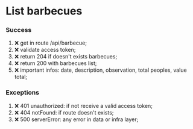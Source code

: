 # List barbecues

### Success

1. ❌ get in route /api/barbecue;
2. ❌ validate access token;
3. ❌ return 204 if doesn't exists barbecues;
4. ❌ return 200 with barbecues list;
5. ❌ important infos: date, description, observation, total peoples, value total;

### Exceptions

1. ❌ 401 unauthorized: if not receive a valid access token;
2. ❌ 404 notFound: if route doesn't exists;
3. ❌ 500 serverError: any error in data or infra layer;
